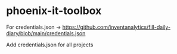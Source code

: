 # phoenix-it-toolbox

For credentials.json -> https://github.com/inventanalytics/fill-daily-diary/blob/main/credentials.json

Add credentials.json for all projects
